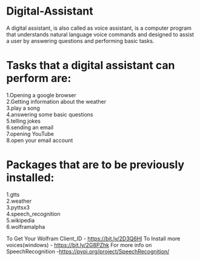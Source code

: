 # Digital-Assistant
A digital assistant, is also called as voice assistant, is a computer program that understands natural language voice commands 
and designed to assist a user by answering questions and performing basic tasks.

# Tasks that a digital assistant can perform are:
1.Opening a google browser                                                                                                                 
2.Getting information about the weather                                                                                                    
3.play a song                                                                                                                              
4.answering some basic questions                                                                                                          
5.telling jokes                                                                                                                             
6.sending an email                                                                                                                        
7.opening YouTube                                                                                                                           
8.open your email account                                                                                                                 

# Packages that are to be previously installed:                                                                                           
1.gtts                                                                                                                                    
2.weather                                                                                                                                 
3.pyttsx3                                                                                                                                  
4.speech_recognition                                                                                                                      
5.wikipedia                                                                                                                               
6.wolframalpha

To Get Your Wolfram Client_ID - https://bit.ly/2D3Q6Hl
To Install more voices(windows) - https://bit.ly/2G8PZhk
For more info on SpeechRecognition -https://pypi.org/project/SpeechRecognition/
